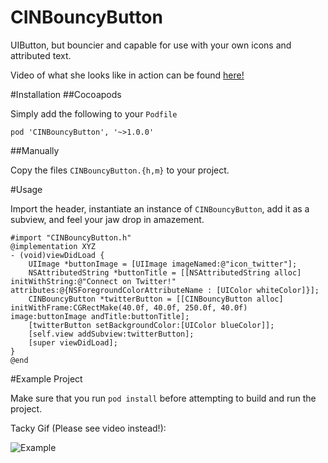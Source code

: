 CINBouncyButton
===============

UIButton, but bouncier and capable for use with your own icons and attributed text.

Video of what she looks like in action can be found [here!](https://github.com/MaxKramer/CINBouncyButton/blob/master/BouncyButton.mp4?raw=true)

#Installation
##Cocoapods

Simply add the following to your `Podfile`

    pod 'CINBouncyButton', '~>1.0.0'

##Manually

Copy the files `CINBouncyButton.{h,m}` to your project.

#Usage

Import the header, instantiate an instance of `CINBouncyButton`, add it as a subview, and feel your jaw drop in amazement.

```objc
#import "CINBouncyButton.h"
@implementation XYZ
- (void)viewDidLoad {
    UIImage *buttonImage = [UIImage imageNamed:@"icon_twitter"];
    NSAttributedString *buttonTitle = [[NSAttributedString alloc] initWithString:@"Connect on Twitter!" attributes:@{NSForegroundColorAttributeName : [UIColor whiteColor]}];
    CINBouncyButton *twitterButton = [[CINBouncyButton alloc] initWithFrame:CGRectMake(40.0f, 40.0f, 250.0f, 40.0f) image:buttonImage andTitle:buttonTitle];
    [twitterButton setBackgroundColor:[UIColor blueColor]];
    [self.view addSubview:twitterButton];
    [super viewDidLoad];
}
@end
``` 

#Example Project

Make sure that you run `pod install` before attempting to build and run the project. 

Tacky Gif (Please see video instead!):

![Example](http://i.imgflip.com/8ss3c.gif)

